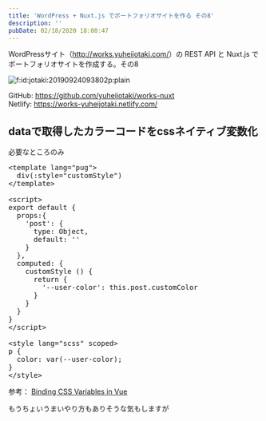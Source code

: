 ```yaml
---
title: 'WordPress + Nuxt.js でポートフォリオサイトを作る その8'
description: ''
pubDate: 02/18/2020 18:08:47
---
```


<p>WordPressサイト（<a href="http://works.yuheijotaki.com/">http://works.yuheijotaki.com/</a>）の REST API と Nuxt.js でポートフォリオサイトを作成する。その8</p>

<p><span itemscope itemtype="http://schema.org/Photograph"><img src="/images/hatena/20190924093802.png" alt="f:id:jotaki:20190924093802p:plain" title="f:id:jotaki:20190924093802p:plain" class="hatena-fotolife" itemprop="image"></span></p>

<p>GitHub: <a href="https://github.com/yuheijotaki/works-nuxt">https://github.com/yuheijotaki/works-nuxt</a><br />
Netlify: <a href="https://works-yuheijotaki.netlify.com/">https://works-yuheijotaki.netlify.com/</a></p>

<h2>dataで取得したカラーコードをcssネイティブ変数化</h2>

<p>必要なところのみ</p>

<pre class="code lang-javascript" data-lang="javascript" data-unlink>&lt;template lang=<span class="synConstant">&quot;pug&quot;</span>&gt;
  div(:style=<span class="synConstant">&quot;customStyle&quot;</span>)
&lt;/template&gt;

&lt;script&gt;
<span class="synStatement">export</span> <span class="synStatement">default</span> <span class="synIdentifier">{</span>
  props:<span class="synIdentifier">{</span>
    <span class="synConstant">'post'</span>: <span class="synIdentifier">{</span>
      type: <span class="synType">Object</span>,
      <span class="synStatement">default</span>: <span class="synConstant">''</span>
    <span class="synIdentifier">}</span>
  <span class="synIdentifier">}</span>,
  computed: <span class="synIdentifier">{</span>
    customStyle () <span class="synIdentifier">{</span>
      <span class="synStatement">return</span> <span class="synIdentifier">{</span>
        <span class="synConstant">'--user-color'</span>: <span class="synIdentifier">this</span>.post.customColor
      <span class="synIdentifier">}</span>
    <span class="synIdentifier">}</span>
  <span class="synIdentifier">}</span>
<span class="synIdentifier">}</span>
&lt;/script&gt;

&lt;style lang=<span class="synConstant">&quot;scss&quot;</span> scoped&gt;
p <span class="synIdentifier">{</span>
  color: <span class="synIdentifier">var</span>(--user-color);
<span class="synIdentifier">}</span>
&lt;/style&gt;
</pre>

<p>参考： <a href="https://shayneo.com/blog/binding-css-variables-with-vue/">Binding CSS Variables in Vue</a></p>

<p>もうちょいうまいやり方もありそうな気もしますが</p>
